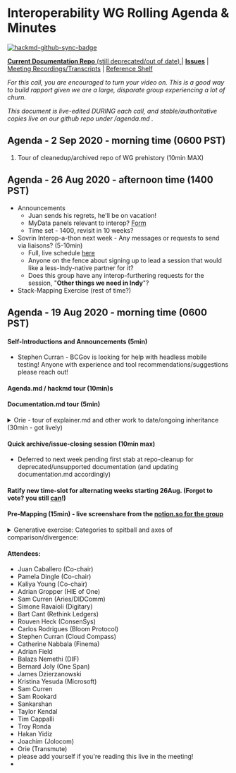 # Interoperability WG Rolling Agenda & Minutes 

[![hackmd-github-sync-badge](https://hackmd.io/K5BWQ_rvSTKJ-BxeWINYfw/badge)](https://hackmd.io/K5BWQ_rvSTKJ-BxeWINYfw)


[**Current Documentation Repo** (still deprecated/out of date) ](https://identity.foundation/inteorperability/) | [**Issues**](https://github.com/decentralized-identity/interoperability/issues) | [Meeting Recordings/Transcripts](https://dif.groups.io/g/interop-wg) | [Reference Shelf](https://www.notion.so/dif/be6763341a014d248f655aea187d7890?v=c9ac48a07f3d411c9a1bea32b55f7e76)

_For this call, you are encouraged to turn your video on. This is a good way to build rapport given we are a large, disparate group experiencing a lot of churn._

_This document is live-edited DURING each call, and stable/authoritative copies live on our github repo under /agenda.md ._

## Agenda - 2 Sep 2020 - morning time (0600 PST)

1. Tour of cleanedup/archived repo of WG prehistory (10min MAX)

## Agenda - 26 Aug 2020 - afternoon time (1400 PST)

* Announcements
    * Juan sends his regrets, he'll be on vacation!
    * MyData panels relevant to interop? [Form](https://online2020.mydata.org/cfp-form/)
    * Time set - 1400, revisit in 10 weeks?
* Sovrin Interop-a-thon next week - Any messages or requests to send via liaisons? (5-10min) 
    * Full, live schedule [here](https://wiki.hyperledger.org/display/II/Agenda)
    * Anyone on the fence about signing up to lead a session that would like a less-Indy-native partner for it?
    * Does this group have any interop-furthering requests for the session, "**Other things we need in Indy**"?
* Stack-Mapping Exercise (rest of time?)


## Agenda - 19 Aug 2020 - morning time (0600 PST)


#### Self-Introductions and Announcements (5min)  
* Stephen Curran - BCGov is looking for help with headless mobile testing! Anyone with experience and tool recommendations/suggestions please reach out!


#### Agenda.md / hackmd tour (10min)s
#### Documentation.md tour (5min)

<details> 
<summary> Orie - tour of explainer.md and other work to date/ongoing inheritance (30min - got lively)
</summary>

* Sam Curren: tests can be gamed and used as a hammer if they're imposed unilaterally
* Orie: gathering consensus and designing goals in a way that insures wide contribution
* Adrian: Registry as design tool for tests and projects: align workflow with the level of effort and format of the WG-- signup, link to other work, etc (//DID:Method [registry](https://w3c.github.io/did-spec-registries/#did-methods)?)
* Sankarshan: is there a vision that tests are going to be **continuous** as a design principle or more used as a test **battery** versioned to be run against specific components and stacks? In other words, how are inter-op breakage and failures flagged.
* Rouven: Broader definition of interoperability -- analogy to something as specific as Aries test harness breaks down because there aren't specs equivalent to the Aries RFCs that (in the best of cases) define test vectors precisely?
* Rouven + Orie: tests connected to specs > tests defined by broader, less technically-defined goals; DID-WG working on conformance tests that... work better than the prior ones (which SVIP had to rework to be more test-able)
* Sam: 2 camps of testing thought in Aries community - regression tests against user behavior (community-maintained testing scripts); telecom-style swap-testing (component-testing) - complementary, not competing approaches (either in isolation carries risks: maintenance, first-mover advantage, etc)
* Pam: Tooling in Aries? Sam: A little bifurcated along the above-mentioned lines; Stephan: major maintenance backlog/debt! Sam: One major contributor in each camp
* Kaliya: Sorry, which camp is which? Stephen: The BCGov harness is broader and includes unit tests (98.6% coverage!); the HL one comes more from the telco style of rack-testined. 
* Orie: but both are integration tests looking at inputs/outputs of each piece of software as a black box (agents under test) against RFCs that outline testable conditions and normative behaviors.  This is great!
* Orie: Harness approach // smoketest in CI/CD terms; 
* Stephen: Headless mobile testing expertise warmly requested for ongoing work in the Aries test harness! 
</details>

#### Quick archive/issue-closing session (10min max)

* Deferred to next week pending first stab at repo-cleanup for deprecated/unsupported documentation (and updating documentation.md accordingly)

#### Ratify new time-slot for alternating weeks starting 26Aug. (Forgot to vote? you still [can](https://forms.gle/367khx8UvmZsjvyo9)!)

#### Pre-Mapping (15min) - live screenshare from the [notion.so for the group](https://www.notion.so/dif/Interoperability-WG-a42995c37e2a4511a10aea96cdbccc38)

<details>
<summary>Generative exercise: Categories to spitball and axes of comparison/divergence:</summary>
* DID & DID Formats
* DID Resolution & Negotiation
* Configuration/.Well-known
* Credential Transport
* ZKP methods
* Revocation Methods
* Storage mechanisms (Indy storage-driver mechanism)
* Cryptographic Suites/Agility
* Wallet and/or graph portability spec?
</details>

#### Attendees:
* Juan Caballero (Co-chair)
* Pamela Dingle (Co-chair)
* Kaliya Young (Co-chair)
* Adrian Gropper (HIE of One)
* Sam Curren (Aries/DIDComm)
* Simone Ravaioli (Digitary)
* Bart Cant (Rethink Ledgers)
* Rouven Heck (ConsenSys)
* Carlos Rodrigues (Bloom Protocol)
* Stephen Curran (Cloud Compass)
* Catherine Nabbala (Finema)
* Adrian Field
* Balazs Nemethi (DIF)
* Bernard Joly (One Span)
* James Dzierzanowski
* Kristina Yesuda (Microsoft)
* Sam Curren
* Sam Rookard
* Sankarshan
* Taylor Kendal
* Tim Cappalli
* Troy Ronda
* Hakan Yidiz
* Joachim (Jolocom)
* Orie (Transmute)
* please add yourself if you're reading this live in the meeting!
* 